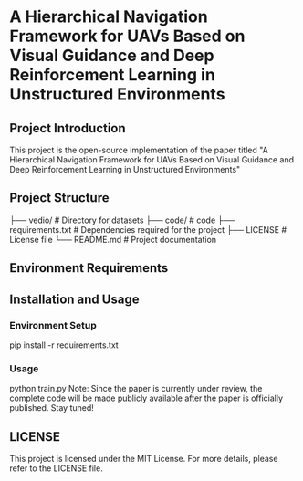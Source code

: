 # A Hierarchical Navigation Framework for UAVs Based on Visual Guidance and Deep Reinforcement Learning in Unstructured Environments
## Project Introduction
This project is the open-source implementation of the paper titled "A Hierarchical Navigation Framework for UAVs Based on Visual Guidance and Deep Reinforcement Learning in Unstructured Environments"
## Project Structure
├── vedio/               # Directory for datasets
├── code/             # code
├── requirements.txt         # Dependencies required for the project
├── LICENSE             # License file
└── README.md           # Project documentation
## Environment Requirements
## Installation and Usage
 ### Environment Setup
pip install -r requirements.txt
 ### Usage
python train.py
Note: Since the paper is currently under review, the complete code will be made publicly available after the paper is officially published. Stay tuned!
## LICENSE
This project is licensed under the MIT License. For more details, please refer to the LICENSE file.
